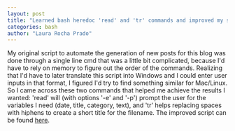 ```yaml
---
layout: post
title: "Learned bash heredoc 'read' and 'tr' commands and improved my script to create new posts"
categories: bash
author: "Laura Rocha Prado"
---
```


My original script to automate the generation of new posts for this blog was done through a single line cmd that was a little bit complicated, because I'd have to rely on memory to figure out the order of the commands. Realizing that I'd have to later translate this script into Windows and I could enter user inputs in that format, I figured I'd try to find something similar for Mac/Linux. So I came across these two commands that helped me achieve the results I wanted: 'read' will (with options '-e' and '-p') prompt the user for the variables I need (date, title, category, text), and 'tr' helps replacing spaces with hiphens to create a short title for the filename. The improved script can be found [here](https://github.com/arbolitoloco/done/blob/master/_posts/newpost1.sh).

